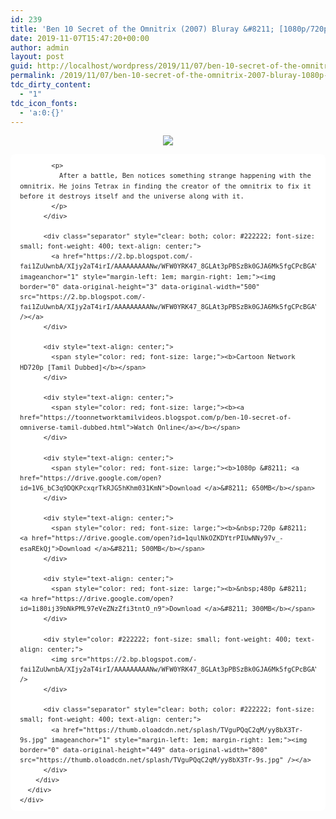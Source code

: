 ```yaml
---
id: 239
title: 'Ben 10 Secret of the Omnitrix (2007) Bluray &#8211; [1080p/720p/480p] &#8211; [Tamil Dubbed] &#8211; x264 &#8211; [650MB/500MB/300MB]'
date: 2019-11-07T15:47:20+00:00
author: admin
layout: post
guid: http://localhost/wordpress/2019/11/07/ben-10-secret-of-the-omnitrix-2007-bluray-1080p-720p-480p-tamil-dubbed-x264-650mb-500mb-300mb/
permalink: /2019/11/07/ben-10-secret-of-the-omnitrix-2007-bluray-1080p-720p-480p-tamil-dubbed-x264-650mb-500mb-300mb/
tdc_dirty_content:
  - "1"
tdc_icon_fonts:
  - 'a:0:{}'
---
```

<div dir="ltr" style="text-align: left;" trbidi="on">
  <div class="separator" style="clear: both; text-align: center;">
    <a href="https://1.bp.blogspot.com/-ykUeqeB58us/XJG5F8xhMoI/AAAAAAAAAPU/Cv4z-QibEgcgSSnEeFUqGvtNFoalrGcGwCLcBGAs/s1600/1200x630bb.jpg" imageanchor="1" style="margin-left: 1em; margin-right: 1em;"><img border="0" data-original-height="600" data-original-width="600" src="https://1.bp.blogspot.com/-ykUeqeB58us/XJG5F8xhMoI/AAAAAAAAAPU/Cv4z-QibEgcgSSnEeFUqGvtNFoalrGcGwCLcBGAs/s1600/1200x630bb.jpg" /></a>
  </div></p> 
  
  <div class="mod" data-hveid="CAwQAg" data-md="30" data-ved="2ahUKEwjPra2G6Y_hAhUKqI8KHePaBLQQ6-0CMBV6BAgMEAI" lang="en-IN" style="-webkit-text-stroke-width: 0px; background-color: white; clear: none; color: #222222; font-family: arial, sans-serif; font-size: small; font-style: normal; font-variant-caps: normal; font-variant-ligatures: normal; font-weight: 400; letter-spacing: normal; line-height: 1.54; orphans: 2; padding-left: 15px; padding-right: 15px; text-align: left; text-decoration-color: initial; text-decoration-style: initial; text-indent: 0px; text-transform: none; white-space: normal; widows: 2; word-spacing: 0px;">
  </div>
  
  <div class="mod" data-attrid="kc:/film/film:release date" data-hveid="CAwQAw" data-md="1001" data-ved="2ahUKEwjPra2G6Y_hAhUKqI8KHePaBLQQkCkwFnoECAwQAw" lang="en-IN" style="-webkit-text-stroke-width: 0px; background-color: white; clear: none; color: #222222; font-family: arial, sans-serif; font-size: small; font-style: normal; font-variant-caps: normal; font-variant-ligatures: normal; font-weight: 400; letter-spacing: normal; line-height: 1.54; orphans: 2; padding-left: 15px; padding-right: 15px; text-align: left; text-decoration-color: initial; text-decoration-style: initial; text-indent: 0px; text-transform: none; white-space: normal; widows: 2; word-spacing: 0px;">
    <div class="Z1hOCe">
    </div>
  </div>
  
  <div class="mod" data-hveid="CAwQAA" data-md="50" data-ved="2ahUKEwjPra2G6Y_hAhUKqI8KHePaBLQQkCkwFHoECAwQAA" lang="en-IN" style="-webkit-text-stroke-width: 0px; background-color: white; border-radius: 8px; clear: none; font-family: arial, sans-serif; font-style: normal; font-variant-caps: normal; font-variant-ligatures: normal; letter-spacing: normal; line-height: 1.54; orphans: 2; padding-left: 15px; padding-right: 15px; padding-top: 0px; text-align: left; text-decoration-color: initial; text-decoration-style: initial; text-indent: 0px; text-transform: none; white-space: normal; widows: 2; word-spacing: 0px;">
    <div class="hb8SAc kno-fb-ctx" data-hveid="CAwQAQ" data-ved="2ahUKEwjPra2G6Y_hAhUKqI8KHePaBLQQziAoADAUegQIDBAB" style="margin: 13px 0px; overflow: hidden;">
      <div class="r-iv5lFGXWiF10" jsl="$t t-oF0h478wPRI;$x 0;">
        <div class="kno-rdesc r-i3I31nTaFgxk" data-rtid="i3I31nTaFgxk" jsaction="sngtp:r.Eddvt4h-GI8;tp_btn:r.Eddvt4h-GI8" jsl="$t t-JgTEvN6zUII;$x 0;">
          <div style="color: #222222; font-size: small; font-weight: 400;">
            <h3 class="bNg8Rb" style="clip: rect(1px, 1px, 1px, 1px); font-size: medium; font-weight: normal; height: 1px; margin: 0px; overflow: hidden; padding: 0px; position: absolute; white-space: nowrap; width: 1px; z-index: -1000;">
              Description
            </h3>
            
            <p>
              After a battle, Ben notices something strange happening with the omnitrix. He joins Tetrax in finding the creator of the omnitrix to fix it before it destroys itself and the universe along with it.
            </p>
          </div>
          
          <div class="separator" style="clear: both; color: #222222; font-size: small; font-weight: 400; text-align: center;">
            <a href="https://2.bp.blogspot.com/-fai1ZuUwnbA/XIjy2aT4irI/AAAAAAAAANw/WFW0YRK47_8GLAt3pPBSzBk0GJA6Mk5fgCPcBGAYYCw/s1600/torrborder.gif" imageanchor="1" style="margin-left: 1em; margin-right: 1em;"><img border="0" data-original-height="3" data-original-width="500" src="https://2.bp.blogspot.com/-fai1ZuUwnbA/XIjy2aT4irI/AAAAAAAAANw/WFW0YRK47_8GLAt3pPBSzBk0GJA6Mk5fgCPcBGAYYCw/s1600/torrborder.gif" /></a>
          </div>
          
          <div style="text-align: center;">
            <span style="color: red; font-size: large;"><b>Cartoon Network HD720p [Tamil Dubbed]</b></span>
          </div>
          
          <div style="text-align: center;">
            <span style="color: red; font-size: large;"><b><a href="https://toonnetworktamilvideos.blogspot.com/p/ben-10-secret-of-omniverse-tamil-dubbed.html">Watch Online</a></b></span>
          </div>
          
          <div style="text-align: center;">
            <span style="color: red; font-size: large;"><b>1080p &#8211; <a href="https://drive.google.com/open?id=1V6_bC3q9DQKPcxqrTkRJG5hKhm031KmN">Download </a>&#8211; 650MB</b></span>
          </div>
          
          <div style="text-align: center;">
            <span style="color: red; font-size: large;"><b>&nbsp;720p &#8211; <a href="https://drive.google.com/open?id=1qulNkOZKDYtrPIUwNNy97v_-esaREkQj">Download </a>&#8211; 500MB</b></span>
          </div>
          
          <div style="text-align: center;">
            <span style="color: red; font-size: large;"><b>&nbsp;480p &#8211; <a href="https://drive.google.com/open?id=1i80ij39bNkPML97eVeZNzZfi3tntO_n9">Download </a>&#8211; 300MB</b></span>
          </div>
          
          <div style="color: #222222; font-size: small; font-weight: 400; text-align: center;">
            <img src="https://2.bp.blogspot.com/-fai1ZuUwnbA/XIjy2aT4irI/AAAAAAAAANw/WFW0YRK47_8GLAt3pPBSzBk0GJA6Mk5fgCPcBGAYYCw/s1600/torrborder.gif" />
          </div>
          
          <div class="separator" style="clear: both; color: #222222; font-size: small; font-weight: 400; text-align: center;">
            <a href="https://thumb.oloadcdn.net/splash/TVguPQqC2qM/yy8bX3Tr-9s.jpg" imageanchor="1" style="margin-left: 1em; margin-right: 1em;"><img border="0" data-original-height="449" data-original-width="800" src="https://thumb.oloadcdn.net/splash/TVguPQqC2qM/yy8bX3Tr-9s.jpg" /></a>
          </div>
        </div>
      </div>
    </div>
  </div>
</div>